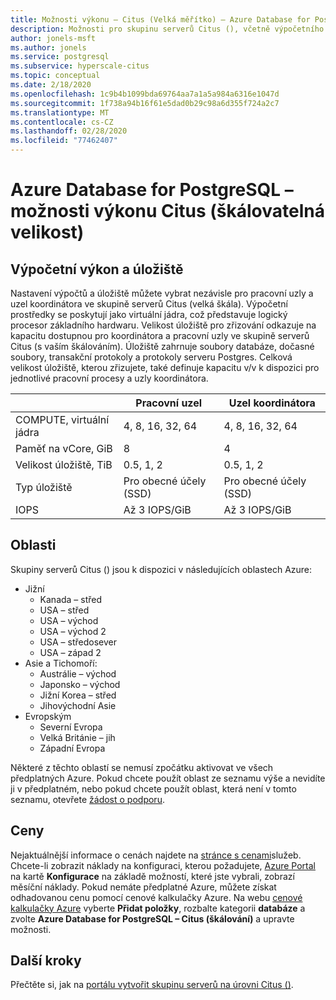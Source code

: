 ```yaml
---
title: Možnosti výkonu – Citus (Velká měřítko) – Azure Database for PostgreSQL
description: Možnosti pro skupinu serverů Citus (), včetně výpočetního rozsahu, úložiště a oblastí.
author: jonels-msft
ms.author: jonels
ms.service: postgresql
ms.subservice: hyperscale-citus
ms.topic: conceptual
ms.date: 2/18/2020
ms.openlocfilehash: 1c9b4b1099bda69764aa7a1a5a984a6316e1047d
ms.sourcegitcommit: 1f738a94b16f61e5dad0b29c98a6d355f724a2c7
ms.translationtype: MT
ms.contentlocale: cs-CZ
ms.lasthandoff: 02/28/2020
ms.locfileid: "77462407"
---
```

# <a name="azure-database-for-postgresql--hyperscale-citus-performance-options"></a>Azure Database for PostgreSQL – možnosti výkonu Citus (škálovatelná velikost)

## <a name="compute-and-storage"></a>Výpočetní výkon a úložiště
 
Nastavení výpočtů a úložiště můžete vybrat nezávisle pro pracovní uzly a uzel koordinátora ve skupině serverů Citus (velká škála).  Výpočetní prostředky se poskytují jako virtuální jádra, což představuje logický procesor základního hardwaru. Velikost úložiště pro zřizování odkazuje na kapacitu dostupnou pro koordinátora a pracovní uzly ve skupině serverů Citus (s vaším škálováním). Úložiště zahrnuje soubory databáze, dočasné soubory, transakční protokoly a protokoly serveru Postgres. Celková velikost úložiště, kterou zřizujete, také definuje kapacitu v/v k dispozici pro jednotlivé pracovní procesy a uzly koordinátora.
 
|                       | Pracovní uzel           | Uzel koordinátora      |
|-----------------------|-----------------------|-----------------------|
| COMPUTE, virtuální jádra       | 4, 8, 16, 32, 64      | 4, 8, 16, 32, 64      |
| Paměť na vCore, GiB | 8                     | 4                     |
| Velikost úložiště, TiB     | 0.5, 1, 2             | 0.5, 1, 2             |
| Typ úložiště          | Pro obecné účely (SSD) | Pro obecné účely (SSD) |
| IOPS                  | Až 3 IOPS/GiB      | Až 3 IOPS/GiB      |


## <a name="regions"></a>Oblasti
Skupiny serverů Citus () jsou k dispozici v následujících oblastech Azure:

* Jižní
    * Kanada – střed
    * USA – střed
    * USA – východ
    * USA – východ 2
    * USA – středosever
    * USA – západ 2
* Asie a Tichomoří:
    * Austrálie – východ
    * Japonsko – východ
    * Jižní Korea – střed
    * Jihovýchodní Asie
* Evropským
    * Severní Evropa
    * Velká Británie – jih
    * Západní Evropa

Některé z těchto oblastí se nemusí zpočátku aktivovat ve všech předplatných Azure. Pokud chcete použít oblast ze seznamu výše a nevidíte ji v předplatném, nebo pokud chcete použít oblast, která není v tomto seznamu, otevřete [žádost o podporu](https://portal.azure.com/#blade/Microsoft_Azure_Support/HelpAndSupportBlade/newsupportrequest).

## <a name="pricing"></a>Ceny
Nejaktuálnější informace o cenách najdete na [stránce s cenami](https://azure.microsoft.com/pricing/details/postgresql/)služeb.
Chcete-li zobrazit náklady na konfiguraci, kterou požadujete, [Azure Portal](https://portal.azure.com/#create/Microsoft.PostgreSQLServer) na kartě **Konfigurace** na základě možností, které jste vybrali, zobrazí měsíční náklady. Pokud nemáte předplatné Azure, můžete získat odhadovanou cenu pomocí cenové kalkulačky Azure. Na webu [cenové kalkulačky Azure](https://azure.microsoft.com/pricing/calculator/) vyberte **Přidat položky**, rozbalte kategorii **databáze** a zvolte **Azure Database for PostgreSQL – Citus (škálování)** a upravte možnosti.
 
## <a name="next-steps"></a>Další kroky
Přečtěte si, jak na [portálu vytvořit skupinu serverů na úrovni Citus ()](quickstart-create-hyperscale-portal.md).
